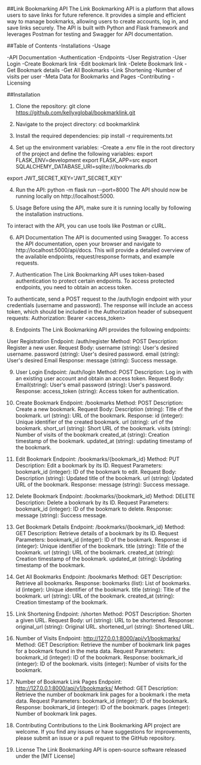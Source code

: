 ##Link Bookmarking API
The Link Bookmarking API is a platform that allows users to save links for future reference. It provides a simple and efficient way to manage bookmarks, allowing users to create accounts, log in, and save links securely. The API is built with Python and Flask framework and leverages Postman for testing and Swagger for API documentation.

##Table of Contents
-Installations
-Usage

-API Documentation
-Authentication
-Endpoints
    -User Registration
    -User Login
    -Create Bookmark link
    -Edit bookmark link
    -Delete Bookmark link
    -Get Bookmark details
    -Get All Bookmarks
    -Link Shortening
    -Number of visits per user
    -Meta Data for Bookmarks and Pages
-Contributing
-Licensing

##Installation
1. Clone the repository:
git clone https://github.com/kellyxglobal/bookmarklink.git

2. Navigate to the project directory:
cd bookmarklink

2. Install the required dependencies: pip install -r requirements.txt

3. Set up the environment variables:
-Create a .env file in the root directory of the project and define the following variables:
export FLASK_ENV=development
export FLASK_APP=src
export SQLALCHEMY_DATABASE_URI=sqlite:///bookmarks.db 

export JWT_SECRET_KEY='JWT_SECRET_KEY'

4. Run the API:
python -m flask run --port=8000
The API should now be running locally on http://localhost:5000.

5. Usage
Before using the API, make sure it is running locally by following the installation instructions.

To interact with the API, you can use tools like Postman or cURL.

6. API Documentation
The API is documented using Swagger. To access the API documentation, open your browser and navigate to http://localhost:5000/api/docs. This will provide a detailed overview of the available endpoints, request/response formats, and example requests.

7. Authentication
The Link Bookmarking API uses token-based authentication to protect certain endpoints. To access protected endpoints, you need to obtain an access token.

To authenticate, send a POST request to the /auth/login endpoint with your credentials (username and password). The response will include an access token, which should be included in the Authorization header of subsequent requests:
Authorization: Bearer <access_token>

8. Endpoints
The Link Bookmarking API provides the following endpoints:

User Registration
Endpoint: /auth/register
Method: POST
Description: Register a new user.
Request Body:
username (string): User's desired username.
password (string): User's desired password.
email (string): User's desired Email
Response:
message (string): Success message.

9. User Login
Endpoint: /auth/login
Method: POST
Description: Log in with an existing user account and obtain an access token.
Request Body:
Email(string): User's email
password (string): User's password.
Response:
access_token (string): Access token for authentication.

10. Create Bookmark
Endpoint: /bookmarks
Method: POST
Description: Create a new bookmark.
Request Body:
Description (string): Title of the bookmark.
url (string): URL of the bookmark.
Response:
id (integer): Unique identifier of the created bookmark.
url (string): url of the bookmark.
short_url (string): Short URL of the bookmark.
visits (string): Number of visits of the bookmark
created_at (string): Creation timestamp of the bookmark.
updated_at (string): updating timestamp of the bookmark.

11. Edit Bookmark
Endpoint: /bookmarks/{bookmark_id}
Method: PUT
Description: Edit a bookmark by its ID.
Request Parameters:
bookmark_id (integer): ID of the bookmark to edit.
Request Body:
Description (string): Updated title of the bookmark.
url (string): Updated URL of the bookmark.
Response:
message (string): Success message.

12. Delete Bookmark
Endpoint: /bookmarks/{bookmark_id}
Method: DELETE
Description: Delete a bookmark by its ID.
Request Parameters:
bookmark_id (integer): ID of the bookmark to delete.
Response:
message (string): Success message.

13. Get Bookmark Details
Endpoint: /bookmarks/{bookmark_id}
Method: GET
Description: Retrieve details of a bookmark by its ID.
Request Parameters:
bookmark_id (integer): ID of the bookmark.
Response:
id (integer): Unique identifier of the bookmark.
title (string): Title of the bookmark.
url (string): URL of the bookmark.
created_at (string): Creation timestamp of the bookmark.
updated_at (string): Updating timestamp of the bookmark.

14. Get All Bookmarks
Endpoint: /bookmarks
Method: GET
Description: Retrieve all bookmarks.
Response:
bookmarks (list): List of bookmarks.
id (integer): Unique identifier of the bookmark.
title (string): Title of the bookmark.
url (string): URL of the bookmark.
created_at (string): Creation timestamp of the bookmark.

15. Link Shortening
Endpoint: /shorten
Method: POST
Description: Shorten a given URL.
Request Body:
url (string): URL to be shortened.
Response:
original_url (string): Original URL.
shortened_url (string): Shortened URL.

16. Number of Visits
Endpoint: http://127.0.0.1:8000/api/v1/bookmarks/
Method: GET
Description: Retrieve the number of bookmark link pages for a bookmark found in the meta data.
Request Parameters:
bookmark_id (integer): ID of the bookmark.
Response:
bookmark_id (integer): ID of the bookmark.
visits (integer): Number of visits for the bookmark.

17. Number of Bookmark Link Pages
Endpoint: http://127.0.0.1:8000/api/v1/bookmarks/
Method: GET
Description: Retrieve the number of bookmark link pages for a bookmark i the meta data.
Request Parameters:
bookmark_id (integer): ID of the bookmark.
Response:
bookmark_id (integer): ID of the bookmark.
pages (integer): Number of bookmark link pages.

18. Contributing
Contributions to the Link Bookmarking API project are welcome. If you find any issues or have suggestions for improvements, please submit an issue or a pull request to the GitHub repository.

19. License
The Link Bookmarking API is open-source software released under the [MIT License]
